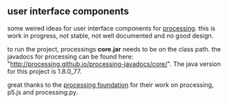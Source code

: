 ## user interface components

some weired ideas for user interface components for [processing](http://www.processing.org). 
this is work in progress, not stable, not well documented and no good design.

to run the project, processings **core.jar** needs to be on the class path. the javadocs for processing can be found here: "http://processing.github.io/processing-javadocs/core/". The java version for this project is 1.8.0_77.

great thanks to the [processing foundation](https://processingfoundation.org/) for their work on processing, p5.js and processing.py.
